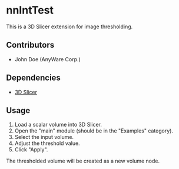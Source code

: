 # nnIntTest

This is a 3D Slicer extension for image thresholding.

## Contributors

* John Doe (AnyWare Corp.)

## Dependencies

* [3D Slicer](https://www.slicer.org/)

## Usage

1.  Load a scalar volume into 3D Slicer.
2.  Open the "main" module (should be in the "Examples" category).
3.  Select the input volume.
4.  Adjust the threshold value.
5.  Click "Apply".

The thresholded volume will be created as a new volume node.
